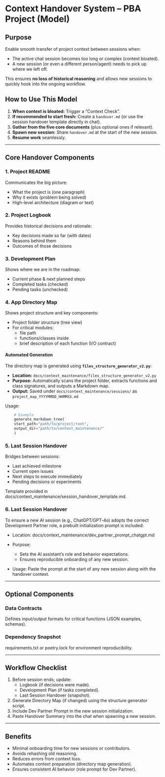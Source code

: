 # Context Handover System – PBA Project (Model)

## Purpose
Enable smooth transfer of project context between sessions when:
- The active chat session becomes too long or complex (context bloated).
- A new session (or even a different person/agent) needs to pick up where we left off.

This ensures **no loss of historical reasoning** and allows new sessions to quickly hook into the ongoing workflow.



## How to Use This Model
1. **When context is bloated:** Trigger a “Context Check”.
2. **If recommended to start fresh:** Create a `handover.md` (or use the session handover template directly in chat).
3. **Gather from the five core documents** (plus optional ones if relevant).
4. **Spawn new session:** Share `handover.md` at the start of the new session.
5. **Resume work** seamlessly.

---

## Core Handover Components

### 1. Project README
Communicates the big picture:
- What the project is (one paragraph)
- Why it exists (problem being solved)
- High-level architecture (diagram or text)


### 2. Project Logbook
Provides historical decisions and rationale:
- Key decisions made so far (with dates)
- Reasons behind them
- Outcomes of those decisions


### 3. Development Plan
Shows where we are in the roadmap:
- Current phase & next planned steps
- Completed tasks (checked)
- Pending tasks (unchecked)


### 4. App Directory Map
Shows project structure and key components:
- Project folder structure (tree view)
- For critical modules:
  - file path
  - functions/classes inside
  - brief description of each function (I/O contract)

#### Automated Generation
The directory map is generated using **`files_structure_generator_v2.py`**:
- **Location:** `docs/context_maintenance/files_structure_generator_v2.py`
- **Purpose:** Automatically scans the project folder, extracts functions and class signatures, and outputs a Markdown map.
- **Output:** Saved under `docs/context_maintenance/sessions/` as `project_map_YYYYMMDD_HHMMSS.md`

Usage:
```Python
    # Example
    generate_markdown_tree(
    start_path="path/to/project/root",
    output_dir="path/to/context_maintenance/"
    )
```


### 5. Last Session Handover
Bridges between sessions:

- Last achieved milestone
- Current open issues
- Next steps to execute immediately
- Pending decisions or experiments

Template provided in docs/context_maintenance/session_handover_template.md.


### 6. Last Session Handover
To ensure a new AI session (e.g., ChatGPT/GPT‑4o) adopts the correct Development Partner role, a prebuilt initialization prompt is included:

  * Location: docs/context_maintenance/dev_partner_prompt_chatgpt.md

  * Purpose:
    - Sets the AI assistant’s role and behavior expectations.
    - Ensures reproducible onboarding of any new session.

  * Usage:
    Paste the prompt at the start of any new session along with the handover context.

---

## Optional Components

  ### Data Contracts
  Defines input/output formats for critical functions (JSON examples, schemas).

  ### Dependency Snapshot
  requirements.txt or poetry.lock for environment reproducibility.

---

## Workflow Checklist
  
  1. Before session ends, update:
        * Logbook (if decisions were made).
        * Development Plan (if tasks completed).
        * Last Session Handover (snapshot).
  2. Generate Directory Map (if changed) using the structure generator script.
  3. Include Dev Partner Prompt in the new session initialization.
  4. Paste Handover Summary into the chat when spawning a new session.

---


## Benefits

  - Minimal onboarding time for new sessions or contributors.
  - Avoids rehashing old reasoning.
  - Reduces errors from context loss.
  - Automates context preparation (directory map generation).
  - Ensures consistent AI behavior (role prompt for Dev Partner).
